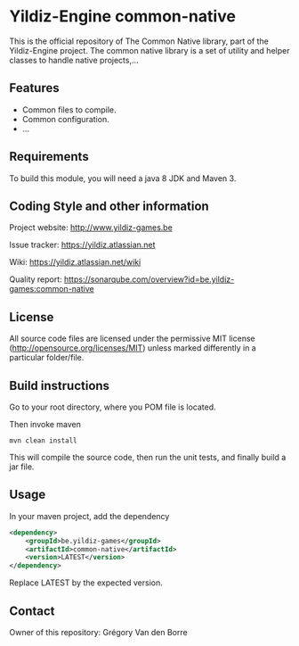# Yildiz-Engine common-native

This is the official repository of The Common Native library, part of the Yildiz-Engine project.
The common native library is a set of utility and helper classes to handle native projects,...

## Features

* Common files to compile.
* Common configuration.
* ...

## Requirements

To build this module, you will need a java 8 JDK and Maven 3.

## Coding Style and other information

Project website:
http://www.yildiz-games.be

Issue tracker:
https://yildiz.atlassian.net

Wiki:
https://yildiz.atlassian.net/wiki

Quality report:
https://sonarqube.com/overview?id=be.yildiz-games:common-native

## License

All source code files are licensed under the permissive MIT license
(http://opensource.org/licenses/MIT) unless marked differently in a particular folder/file.

## Build instructions

Go to your root directory, where you POM file is located.

Then invoke maven

	mvn clean install

This will compile the source code, then run the unit tests, and finally build a jar file.

## Usage

In your maven project, add the dependency

```xml
<dependency>
    <groupId>be.yildiz-games</groupId>
    <artifactId>common-native</artifactId>
    <version>LATEST</version>
</dependency>
```
Replace LATEST by the expected version.

## Contact
Owner of this repository: Grégory Van den Borre